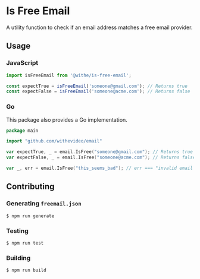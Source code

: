 # Is Free Email

A utility function to check if an email address matches a free email provider.

## Usage

### JavaScript

```js
import isFreeEmail from '@withe/is-free-email';

const expectTrue = isFreeEmail('someone@gmail.com'); // Returns true
const expectFalse = isFreeEmail('someone@acme.com'); // Returns false
```

### Go

This package also provides a Go implementation.

```go
package main

import "github.com/withevideo/email"

var expectTrue, _ = email.IsFree("someone@gmail.com"); // Returns true
var expectFalse, _ = email.IsFree("someone@acme.com"); // Returns false

var _, err = email.IsFree("this_seems_bad"); // err === "invalid email address"
```

## Contributing

### Generating `freemail.json`

```console
$ npm run generate
```

### Testing

```console
$ npm run test
```

### Building

```console
$ npm run build
```
